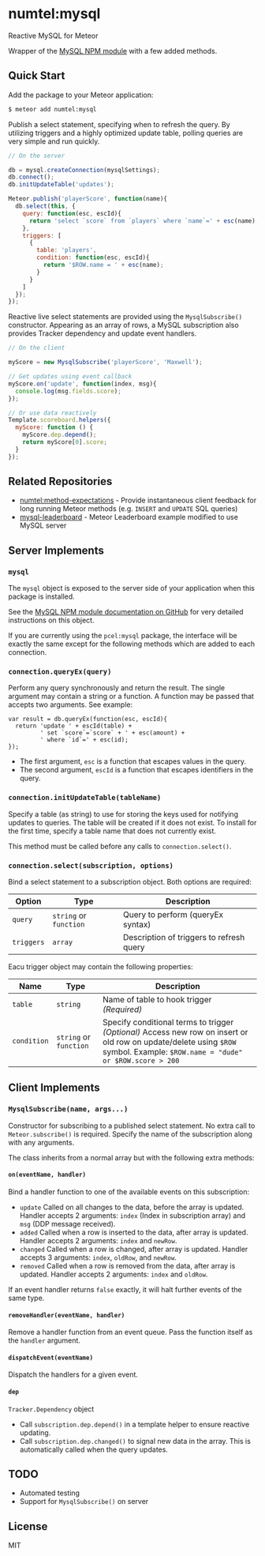 # numtel:mysql
Reactive MySQL for Meteor

Wrapper of the [MySQL NPM module](https://www.npmjs.org/package/mysql) with a few added methods.

## Quick Start

Add the package to your Meteor application:

```bash
$ meteor add numtel:mysql
```

Publish a select statement, specifying when to refresh the query. By utilizing triggers and a highly optimized update table, polling queries are very simple and run quickly.

```javascript
// On the server

db = mysql.createConnection(mysqlSettings);
db.connect();
db.initUpdateTable('updates');

Meteor.publish('playerScore', function(name){
  db.select(this, {
    query: function(esc, escId){
      return 'select `score` from `players` where `name`=' + esc(name);
    },
    triggers: [
      {
        table: 'players',
        condition: function(esc, escId){
          return '$ROW.name = ' + esc(name);
        }
      }
    ]
  });
});
```

Reactive live select statements are provided using the `MysqlSubscribe()` constructor. Appearing as an array of rows, a MySQL subscription also provides Tracker dependency and update event handlers.

```javascript
// On the client

myScore = new MysqlSubscribe('playerScore', 'Maxwell');

// Get updates using event callback
myScore.on('update', function(index, msg){
  console.log(msg.fields.score);
});

// Or use data reactively
Template.scoreboard.helpers({
  myScore: function () {
    myScore.dep.depend();
    return myScore[0].score;
  }
});

```

## Related Repositories

* [numtel:method-expectations](https://github.com/numtel/meteor-method-expectations) - Provide instantaneous client feedback for long running Meteor methods (e.g. `INSERT` and `UPDATE` SQL queries)
* [mysql-leaderboard](https://github.com/numtel/meteor-mysql-leaderboard) - Meteor Leaderboard example modified to use MySQL server

## Server Implements

### `mysql`

The `mysql` object is exposed to the server side of your application when this package is installed.

See the [MySQL NPM module documentation on GitHub](https://github.com/felixge/node-mysql) for very detailed instructions on this object.

If you are currently using the `pcel:mysql` package, the interface will be exactly the same except for the following methods which are added to each connection.

### `connection.queryEx(query)`

Perform any query synchronously and return the result. The single argument may contain a string or a function. A function may be passed that accepts two arguments. See example:

```javacscript
var result = db.queryEx(function(esc, escId){
  return 'update ' + escId(table) +
         ' set `score`=`score` + ' + esc(amount) +
         ' where `id`=' + esc(id);
});
```
* The first argument, `esc` is a function that escapes values in the query.
* The second argument, `escId` is a function that escapes identifiers in the query.

### `connection.initUpdateTable(tableName)`

Specify a table (as string) to use for storing the keys used for notifying updates to queries. The table will be created if it does not exist. To install for the first time, specify a table name that does not currently exist.

This method must be called before any calls to `connection.select()`.

### `connection.select(subscription, options)`

Bind a select statement to a subscription object. Both options are required:

Option | Type | Description
------|-------|--------------
`query`|`string` or `function` | Query to perform (queryEx syntax)
`triggers`|`array`| Description of triggers to refresh query

Eacu trigger object may contain the following properties:

Name | Type | Description
-----|-------| --------
`table` | `string` | Name of table to hook trigger *(Required)*
`condition` | `string` or `function` | Specify conditional terms to trigger *(Optional)* Access new row on insert or old row on update/delete using `$ROW` symbol. Example: `$ROW.name = "dude" or $ROW.score > 200`

## Client Implements

### `MysqlSubscribe(name, args...)`

Constructor for subscribing to a published select statement. No extra call to `Meteor.subscribe()` is required. Specify the name of the subscription along with any arguments.

The class inherits from a normal array but with the following extra methods:

#### `on(eventName, handler)`

Bind a handler function to one of the available events on this subscription:

* `update` Called on all changes to the data, before the array is updated. Handler accepts 2 arguments: `index` (Index in subscription array) and `msg` (DDP message received).
* `added` Called when a row is inserted to the data, after array is updated. Handler accepts 2 arguments: `index` and `newRow`.
* `changed` Called when a row is changed, after array is updated. Handler accepts 3 arguments: `index`, `oldRow`, and `newRow`.
* `removed` Called when a row is removed from the data, after array is updated. Handler accepts 2 arguments: `index` and `oldRow`.

If an event handler returns `false` exactly, it will halt further events of the same type.

#### `removeHandler(eventName, handler)`

Remove a handler function from an event queue. Pass the function itself as the `handler` argument.

#### `dispatchEvent(eventName)`

Dispatch the handlers for a given event.

#### `dep`

`Tracker.Dependency` object

* Call `subscription.dep.depend()` in a template helper to ensure reactive updating.
* Call `subscription.dep.changed()` to signal new data in the array. This is automatically called when the query updates.

## TODO

* Automated testing
* Support for `MysqlSubscribe()` on server

## License

MIT
